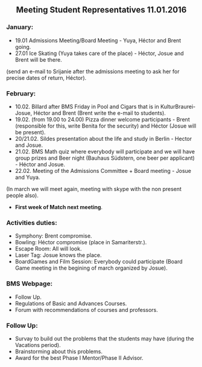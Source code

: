 ## <center> Meeting Student Representatives 11.01.2016 </center>

### January:

- 19.01 Admissions Meeting/Board Meeting - Yuya, Héctor and Brent going. 
- 27.01 Ice Skating (Yuya takes care of the place) - Héctor, Josue and Brent will be there.

(send an e-mail to Srijanie after the admissions meeting to ask her for precise dates of return, Héctor).

### February:

- 10.02. Billard after BMS Friday in Pool and Cigars that is in KulturBraurei- Josue, Héctor and Brent (Brent write the e-mail to students).
- 19.02. (from 19.00 to 24.00) Pizza dinner welcome participants - Brent (responsible for this, write Benita for the security) and Héctor (Josue will be present).
- 20/21.02.  Sildes presentation about the life and study in Berlin - Hector and Josue.
- 21.02. BMS Math quiz where everybody will participate and we will have group prizes and Beer night (Bauhaus Südstern, one beer per applicant) - Héctor and Josue.
- 22.02. Meeting of the Admissions Committee + Board meeting - Josue and Yuya.

(In march we will meet again, meeting with skype with the non present people also).
- **First week of Match next meeting**.

### Activities duties:

- Symphony: Brent compromise.
- Bowling: Héctor compromise (place in Samariterstr.).
- Escape Room: All will look.
- Laser Tag: Josue knows the place. 
- BoardGames and Film Session: Everybody could participate (Board Game meeting in the begining of march organized by Josue).

### BMS Webpage:

- Follow Up.
- Regulations of Basic and Advances Courses. 
- Forum with recommendations of courses and professors.

### Follow Up:
- Survay to build out the problems that the students may have (during the Vacations period).
- Brainstorming about this problems. 
- Award for the best Phase I Mentor/Phase II Advisor. 
